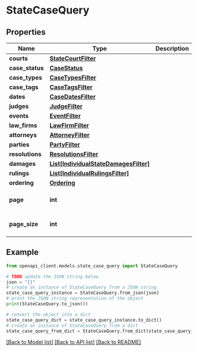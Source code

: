 # StateCaseQuery


## Properties

Name | Type | Description | Notes
------------ | ------------- | ------------- | -------------
**courts** | [**StateCourtFilter**](StateCourtFilter.md) |  | 
**case_status** | [**CaseStatus**](CaseStatus.md) |  | [optional] 
**case_types** | [**CaseTypesFilter**](CaseTypesFilter.md) |  | [optional] 
**case_tags** | [**CaseTagsFilter**](CaseTagsFilter.md) |  | [optional] 
**dates** | [**CaseDatesFilter**](CaseDatesFilter.md) |  | [optional] 
**judges** | [**JudgeFilter**](JudgeFilter.md) |  | [optional] 
**events** | [**EventFilter**](EventFilter.md) |  | [optional] 
**law_firms** | [**LawFirmFilter**](LawFirmFilter.md) |  | [optional] 
**attorneys** | [**AttorneyFilter**](AttorneyFilter.md) |  | [optional] 
**parties** | [**PartyFilter**](PartyFilter.md) |  | [optional] 
**resolutions** | [**ResolutionsFilter**](ResolutionsFilter.md) |  | [optional] 
**damages** | [**List[IndividualStateDamagesFilter]**](IndividualStateDamagesFilter.md) |  | [optional] 
**rulings** | [**List[IndividualRulingsFilter]**](IndividualRulingsFilter.md) |  | [optional] 
**ordering** | [**Ordering**](Ordering.md) |  | [optional] 
**page** | **int** |  | [optional] [default to 1]
**page_size** | **int** |  | [optional] [default to 5]

## Example

```python
from openapi_client.models.state_case_query import StateCaseQuery

# TODO update the JSON string below
json = "{}"
# create an instance of StateCaseQuery from a JSON string
state_case_query_instance = StateCaseQuery.from_json(json)
# print the JSON string representation of the object
print(StateCaseQuery.to_json())

# convert the object into a dict
state_case_query_dict = state_case_query_instance.to_dict()
# create an instance of StateCaseQuery from a dict
state_case_query_from_dict = StateCaseQuery.from_dict(state_case_query_dict)
```
[[Back to Model list]](../README.md#documentation-for-models) [[Back to API list]](../README.md#documentation-for-api-endpoints) [[Back to README]](../README.md)



